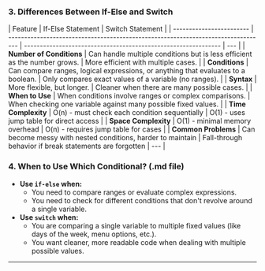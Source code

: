 ### **3. Differences Between If-Else and Switch**

| Feature                  | If-Else Statement                                                                 | Switch Statement                                               |
| ------------------------ | --------------------------------------------------------------------------------- | -------------------------------------------------------------- | --- |
| **Number of Conditions** | Can handle multiple conditions but is less efficient as the number grows.         | More efficient with multiple cases.                            |
| **Conditions**           | Can compare ranges, logical expressions, or anything that evaluates to a boolean. | Only compares exact values of a variable (no ranges).          |
| **Syntax**               | More flexible, but longer.                                                        | Cleaner when there are many possible cases.                    |
| **When to Use**          | When conditions involve ranges or complex comparisons.                            | When checking one variable against many possible fixed values. |
| **Time Complexity**      | O(n) - must check each condition sequentially                                     | O(1) - uses jump table for direct access                       |
| **Space Complexity**     | O(1) - minimal memory overhead                                                    | O(n) - requires jump table for cases                           |
| **Common Problems**      | Can become messy with nested conditions, harder to maintain                       | Fall-through behavior if break statements are forgotten        | --- |

### **4. When to Use Which Conditional?** (.md file)

- **Use `if-else` when:**
  - You need to compare ranges or evaluate complex expressions.
  - You need to check for different conditions that don't revolve around a single variable.
- **Use `switch` when:**
  - You are comparing a single variable to multiple fixed values (like days of the week, menu options, etc.).
  - You want cleaner, more readable code when dealing with multiple possible values.

---
